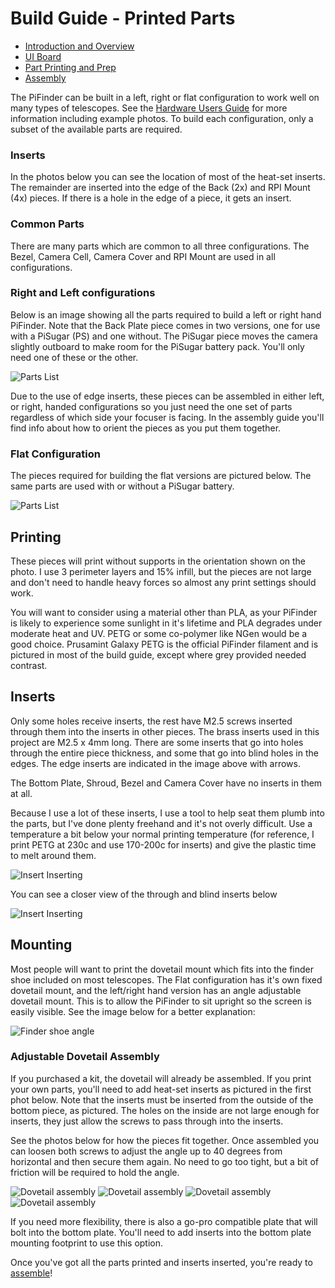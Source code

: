 # Build Guide - Printed Parts

- [Introduction and Overview](build_guide.md)
- [UI Board](build_guide_ui.md)
- [Part Printing and Prep](build_guide_parts.md)
- [Assembly](build_guide_assembly.md)

The PiFinder can be built in a left, right or flat configuration to work well on many types of telescopes.  See the [Hardware Users Guide](user_guid_hw.md) for more information including example photos.  To build each configuration, only a subset of the available parts are required.

### Inserts

In the photos below you can see the location of most of the heat-set inserts.  The remainder are inserted into the edge of the Back (2x) and RPI Mount (4x) pieces.  If there is a hole in the edge of a piece, it gets an insert.   

### Common Parts
There are many parts which are common to all three configurations.  The Bezel, Camera Cell, Camera Cover and RPI Mount are used in all configurations. 

### Right and Left configurations

Below is an image showing all the parts required to build a left or right hand PiFinder.  Note that the Back Plate piece comes in two versions, one for use with a PiSugar (PS) and one without.  The PiSugar piece moves the camera slightly outboard to make room for the PiSugar battery pack.  You'll only need one of these or the other.

![Parts List](../images/build_guide/v1.6/build_guide_02.jpeg)

Due to the use of edge inserts, these pieces can be assembled in either left, or right, handed configurations so you just need the one set of parts regardless of which side your focuser is facing.  In the assembly guide you'll find info about how to orient the pieces as you put them together. 

### Flat Configuration
The pieces required for building the flat versions are pictured below.  The same parts are used with or without a PiSugar battery.

![Parts List](../images/build_guide/v1.6/build_guide_03.jpeg)
## Printing

These pieces will print without supports in the orientation shown on the photo.  I use 3 perimeter layers and 15% infill, but the pieces are not large and don't need to handle heavy forces so almost any print settings should work.

You will want to consider using a material other than PLA, as your PiFinder is likely to experience some sunlight in it's lifetime and PLA degrades under moderate heat and UV.  PETG or some co-polymer like NGen would be a good choice.  Prusamint Galaxy PETG is the official PiFinder filament and is pictured in most of the build guide, except where grey provided needed contrast.

## Inserts

Only some holes receive inserts, the rest have M2.5 screws inserted through them into the inserts in other pieces.  The brass inserts used in this project are M2.5 x 4mm long.  There are some inserts that go into holes through the entire piece thickness, and some that go into blind holes in the edges.  The edge inserts are indicated in the image above with arrows.

The Bottom Plate, Shroud, Bezel and Camera Cover have no inserts in them at all.

Because I use a lot of these inserts, I use a tool to help seat them plumb into the parts,  but I've done plenty freehand and it's not overly difficult.  Use a temperature a bit below your normal printing temperature (for reference, I print PETG at 230c and use 170-200c for inserts) and give the plastic time to melt around them.  

![Insert Inserting](../images/build_guide/v1.4/build_guide_02.jpg)

You can see a closer view of the through and blind inserts below

![Insert Inserting](../images/build_guide/v1.4/build_guide_03.jpg) 

## Mounting

Most people will want to print the dovetail mount which fits into the finder shoe included on most telescopes.  The Flat configuration has it's own fixed dovetail mount, and the left/right hand version has an angle adjustable dovetail mount.  This is to allow the PiFinder to sit upright so the screen is easily visible.   See the image below for a better explanation:

![Finder shoe angle](../images/finder_shoe_angle.png)

### Adjustable Dovetail Assembly

If you purchased a kit, the dovetail will already be assembled.  If you print your own parts, you'll need to add heat-set inserts as pictured in the first phot below.  Note that the inserts must be inserted from the outside of the bottom piece, as pictured.  The holes on the inside are not large enough for inserts, they just allow the screws to pass through into the inserts.

See the photos below for how the pieces fit together.  Once assembled you can loosen both screws to adjust the angle up to 40 degrees from horizontal and then secure them again.  No need to go too tight, but a bit of friction will be required to hold the angle.

![Dovetail assembly](../images/build_guide/adjustable_dovetail/DSC_8569.jpeg)
![Dovetail assembly](../images/build_guide/adjustable_dovetail/DSC_8574.jpeg)
![Dovetail assembly](../images/build_guide/adjustable_dovetail/DSC_8575.jpeg)
![Dovetail assembly](../images/build_guide/adjustable_dovetail/DSC_8578.jpeg)


If you need more flexibility, there is also a go-pro compatible plate that will bolt into the bottom plate.  You'll need to add inserts into the bottom plate mounting footprint to use this option.

Once you've got all the parts printed and inserts inserted, you're ready to [assemble](build_guide_assembly.md)!
